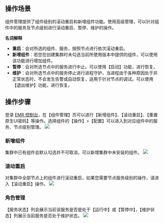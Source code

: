 ## 操作场景
组件管理提供了组件级别的滚动重启和新增组件功能。使用高级管理，可以针对组件中的服务及节点级别进行滚动重启、暂停、维护的操作。

**名词解释**
- **重启**：会对所选的组件、服务，按照节点进行依次滚动重启。
- **新增组件**：若您在创建集群时未勾选当前所使用版本中提供的组件，可以使用该功能进行增加组件。
- **暂停**：会对所选节点中的服务进行中止。可以使用【启动】功能，进行恢复。
- **维护**：会对所选节点中的服务停止进行进程守护，当进程由于各种原因处于非正常状态时，不会发生告警或自动恢复，适用于针对节点的调试。可以使用【退出维护】功能，进行恢复。

##  操作步骤
登录 [EMR 控制台](https://console.cloud.tencent.com/emr)，在【组件管理】页可以进行【新增组件】、【滚动重启】、【重置原生UI密码】等操作。选择组件的【操作】>【配置】可以进入到对应组件中的服务、节点级别管理。
![](https://main.qcloudimg.com/raw/f37ab2519a84676a5fbe5c2ac9fbb58b.png)
### 新增组件
集群中已有组件会默认勾选并不可取消，可以新增集群中未安装的组件。
![](https://main.qcloudimg.com/raw/4c51eaf2e462723eaba1131ab55ffd98.png)

### 滚动重启
对集群中全部节点上的组件进行滚动重启，如果您需要节点服务级别的操作，请进入【滚动重启】操作。
 ![](https://main.qcloudimg.com/raw/515574477d50ef3832a0e9b16268fd20.png)

### 角色管理
【服务状态】列会展示当前该服务是否是处于【运行中】或【暂停中】，【维护状态】列展示当前服务是否处于维护状态。
![](https://main.qcloudimg.com/raw/4bd4643becf35b701beedf6b508b5387.png)
